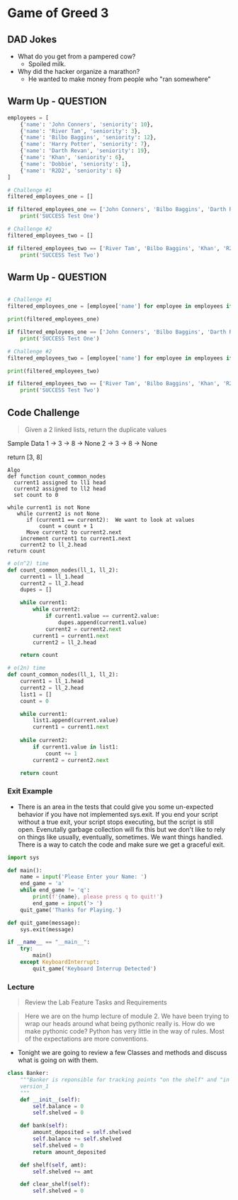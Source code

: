 # Game of Greed 3

## DAD Jokes

- What do you get from a pampered cow?  
  - Spoiled milk.
- Why did the hacker organize a marathon?
  - He wanted to make money from people who "ran somewhere"

## Warm Up - QUESTION

```python
employees = [
    {'name': 'John Conners', 'seniority': 10},
    {'name': 'River Tam', 'seniority': 3},
    {'name': 'Bilbo Baggins', 'seniority': 12},
    {'name': 'Harry Potter', 'seniority': 7},
    {'name': 'Darth Revan', 'seniority': 19},
    {'name': 'Khan', 'seniority': 6},
    {'name': 'Dobbie', 'seniority': 1},
    {'name': 'R2D2', 'seniority': 6}
]

# Challenge #1
filtered_employees_one = []

if filtered_employees_one == ['John Conners', 'Bilbo Baggins', 'Darth Revan']:
    print('SUCCESS Test One')

# Challenge #2
filtered_employees_two = []

if filtered_employees_two == ['River Tam', 'Bilbo Baggins', 'Khan', 'R2D2']:
    print('SUCCESS Test Two')
```

## Warm Up - QUESTION

```python

# Challenge #1
filtered_employees_one = [employee['name'] for employee in employees if employee['seniority'] >= 10]

print(filtered_employees_one)

if filtered_employees_one == ['John Conners', 'Bilbo Baggins', 'Darth Revan']:
    print('SUCCESS Test One')

# Challenge #2
filtered_employees_two = [employee['name'] for employee in employees if employee['seniority'] %3 == 0]

print(filtered_employees_two)

if filtered_employees_two == ['River Tam', 'Bilbo Baggins', 'Khan', 'R2D2']:
    print('SUCCESS Test Two')
```

## Code Challenge

> Given a 2 linked lists, return the duplicate values

Sample Data
1 -> 3 -> 8 -> None
2 -> 3 -> 8 -> None

return [3, 8]


```text
Algo
def function count_common_nodes
  current1 assigned to ll1 head
  current2 assigned to ll2 head
  set count to 0

while current1 is not None
   while current2 is not None
      if (current1 == current2):  We want to look at values
          count = count + 1
      Move current2 to current2.next
    increment current1 to current1.next
    current2 to ll_2.head
return count
```

```python
# o(n^2) time
def count_common_nodes(ll_1, ll_2):
    current1 = ll_1.head
    current2 = ll_2.head
    dupes = []

    while current1:
        while current2:
            if current1.value == current2.value:
                dupes.append(current1.value)
            current2 = current2.next
        current1 = current1.next
        current2 = ll_2.head

    return count
```

```python
# o(2n) time
def count_common_nodes(ll_1, ll_2):
    current1 = ll_1.head
    current2 = ll_2.head
    list1 = []
    count = 0

    while current1:
        list1.append(current.value)
        current1 = current1.next
    
    while current2:
        if current1.value in list1:
            count += 1
        current2 = current2.next

    return count
```

### Exit Example

- There is an area in the tests that could give you some un-expected behavior if you have not implemented sys.exit. If you end your script without a true exit, your script stops executing, but the script is still open. Evenutally garbage collection will fix this but we don't like to rely on things like usually, eventually, sometimes. We want things handled. There is a way to catch the code and make sure we get a graceful exit.

```python
import sys

def main():
    name = input('Please Enter your Name: ')
    end_game = 'a'
    while end_game != 'q':
        print(f'{name}, please press q to quit!')
        end_game = input('> ')
    quit_game('Thanks for Playing.')

def quit_game(message):
    sys.exit(message)

if __name__ == "__main__":
    try:
        main()
    except KeyboardInterrupt:
        quit_game('Keyboard Interrup Detected')
```

### Lecture

> Review the Lab Feature Tasks and Requirements

> Here we are on the hump lecture of module 2. We have been trying to wrap our heads around what being pythonic really is. How do we make pythonic code? Python has very little in the way of rules. Most of the expectations are more conventions.

- Tonight we are going to review a few Classes and methods and discuss what is going on with them.

```python
class Banker:
    """Banker is reponsible for tracking points "on the shelf" and "in the bank"
    version_1
    """
    def __init__(self):
        self.balance = 0
        self.shelved = 0

    def bank(self):
        amount_deposited = self.shelved
        self.balance += self.shelved
        self.shelved = 0
        return amount_deposited

    def shelf(self, amt):
        self.shelved += amt

    def clear_shelf(self):
        self.shelved = 0
```

